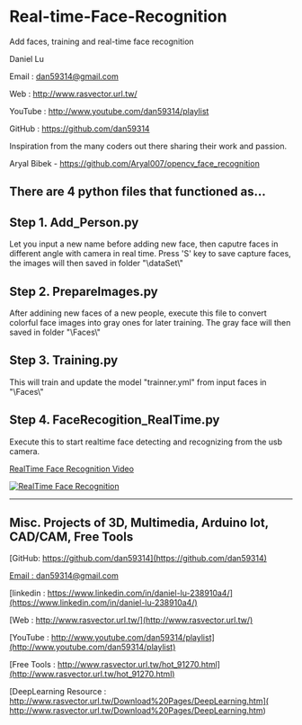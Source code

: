 # Real-time-Face-Recognition
Add faces, training and real-time face recognition


  Daniel Lu

  Email : dan59314@gmail.com
  
  Web :     http://www.rasvector.url.tw/
  
  YouTube : http://www.youtube.com/dan59314/playlist
  
  GitHub : https://github.com/dan59314  
  
  
Inspiration from the many coders out there sharing their work and passion.

Aryal Bibek - https://github.com/Aryal007/opencv_face_recognition

## There are 4 python files that functioned as...

## Step 1. Add_Person.py   
Let you input a new name before adding new face, then caputre faces in different angle with camera in real time.
Press 'S' key to save capture faces, the images will then saved in folder "\\dataSet\\"

## Step 2. PrepareImages.py
After addining new faces of a new people, execute this file to convert colorful face images into gray ones for later training.
The gray face will then saved in folder "\\Faces\\"
		
## Step 3. Training.py
This will train and update the model "trainner.yml" from input faces in "\\Faces\\"


## Step 4. FaceRecogition_RealTime.py
Execute this to start realtime face detecting and recognizing from the usb camera.
    
    
    

	
[RealTime Face Recognition Video](https://youtu.be/KjnMQEC5LYA)

[![RealTime Face Recognition](https://github.com/dan59314/Real-time-Face-Recognition/blob/master/FaceRecog.png)](https://youtu.be/KjnMQEC5LYA?t=0s "RealTime Face Recognition") 

------------------------------------------------------------------------------------
## Misc. Projects of 3D, Multimedia, Arduino Iot, CAD/CAM, Free Tools

[GitHub: https://github.com/dan59314](https://github.com/dan59314)

[Email : dan59314@gmail.com](dan59314@gmail.com)

[linkedin : https://www.linkedin.com/in/daniel-lu-238910a4/](https://www.linkedin.com/in/daniel-lu-238910a4/)

[Web : http://www.rasvector.url.tw/](http://www.rasvector.url.tw/)

[YouTube : http://www.youtube.com/dan59314/playlist](http://www.youtube.com/dan59314/playlist)

[Free Tools : http://www.rasvector.url.tw/hot_91270.html](http://www.rasvector.url.tw/hot_91270.html)

[DeepLearning Resource : http://www.rasvector.url.tw/Download%20Pages/DeepLearning.htm]( http://www.rasvector.url.tw/Download%20Pages/DeepLearning.htm)
